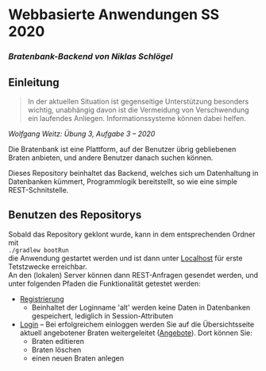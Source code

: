 # **Webbasierte Anwendungen SS 2020**
### _Bratenbank-Backend von Niklas Schlögel_


## Einleitung
> In der aktuellen Situation ist gegenseitige Unterstützung besonders wichtig, unabhängig davon ist die Vermeidung von Verschwendung ein laufendes Anliegen. 
> Informationssysteme können dabei helfen.

_Wolfgang Weitz: Übung 3, Aufgabe 3 – 2020_ 

Die Bratenbank ist eine Plattform, auf der Benutzer übrig gebliebenen Braten anbieten, und andere Benutzer danach suchen können.

Dieses Repository beinhaltet das Backend, welches sich um Datenhaltung in Datenbanken kümmert, Programmlogik bereitstellt, so wie eine simple REST-Schnitstelle.

## Benutzen des Repositorys
Sobald das Repository geklont wurde, kann in dem entsprechenden Ordner mit<br>
`./gradlew bootRun`<br>
die Anwendung gestartet werden und ist dann unter [Localhost](http://localhost:8080/) für erste Tetstzwecke erreichbar.<br>
An den (lokalen) Server können dann REST-Anfragen gesendet werden, und unter folgenden Pfaden die Funktionalität getestet werden:
* [Registrierung](http://localhost:8080/benutzer)<br>
    * Beinhaltet der Loginname 'alt' werden keine Daten in Datenbanken gespeichert, lediglich in Session-Attributen<br>
* [Login](http://localhost:8080/login) – Bei erfolgreichem einloggen werden Sie auf die Übersichtsseite aktuell angebotener Braten weitergeleitet ([Angebote](http://localhost:8080/angebote)). Dort können Sie:<br>
    * Braten editieren
    * Braten löschen
    * einen neuen Braten anlegen
